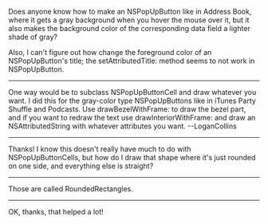 Does anyone know how to make an NSPopUpButton like in Address Book, where it gets a gray background when you hover the mouse over it, but it also makes the background color of the corresponding data field a lighter shade of gray?

Also, I can't figure out how change the foreground color of an NSPopUpButton's title; the setAttributedTitle: method seems to not work in NSPopUpButton.

----

One way would be to subclass NSPopUpButtonCell and draw whatever you want. I did this for the gray-color type NSPopUpButtons like in iTunes Party Shuffle and Podcasts. Use     drawBezelWithFrame:     to draw the bezel part, and if you want to redraw the text use     drawInteriorWithFrame: and draw an NSAttributedString with whatever attributes you want. --LoganCollins

----

Thanks! I know this doesn't really have much to do with NSPopUpButtonCells, but how do I draw that shape where it's just rounded on one side, and everything else is straight?

----
Those are called RoundedRectangles.

----

OK, thanks, that helped a lot!
